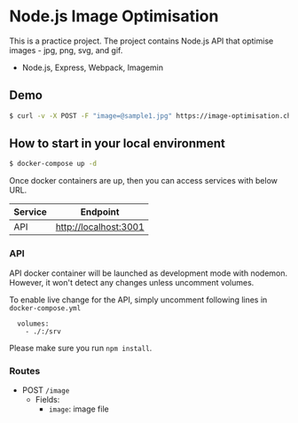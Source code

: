 # Node.js Image Optimisation

This is a practice project. The project contains Node.js API that optimise images - jpg, png, svg, and gif.

- Node.js, Express, Webpack, Imagemin

## Demo

```bash
$ curl -v -X POST -F "image=@sample1.jpg" https://image-optimisation.chrislee.kr/image -o sample1-output.jpg
```

## How to start in your local environment

```bash
$ docker-compose up -d
```

Once docker containers are up, then you can access services with below URL.

| Service | Endpoint                                       |
| ------- | ---------------------------------------------- |
| API     | [http://localhost:3001](http://localhost:3001) |

### API

API docker container will be launched as development mode with nodemon. However, it won't detect any changes unless uncomment volumes.

To enable live change for the API, simply uncomment following lines in `docker-compose.yml`

```text
  volumes:
    - ./:/srv
```

Please make sure you run `npm install`.

### Routes

- POST `/image`
  - Fields:
    - `image`: image file
